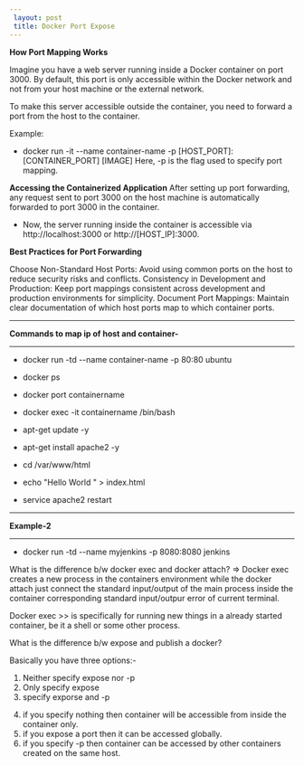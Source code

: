 ```yaml
---
 layout: post
 title: Docker Port Expose
---
```



**How Port Mapping Works**

Imagine you have a web server running inside a Docker container on port 3000. By default, this port is only accessible 
within the Docker network and not from your host machine or the external network.

To make this server accessible outside the container, you need to forward a port from the host to the container.

Example:

- docker run -it --name container-name -p [HOST_PORT]:[CONTAINER_PORT] [IMAGE]
Here, -p is the flag used to specify port mapping.





**Accessing the Containerized Application**
After setting up port forwarding, any request sent to port 3000 on the host machine is automatically forwarded to
port 3000 in the container.

- Now, the server running inside the container is accessible via http://localhost:3000 or http://[HOST_IP]:3000.



**Best Practices for Port Forwarding**

Choose Non-Standard Host Ports: Avoid using common ports on the host to reduce security risks and conflicts.
Consistency in Development and Production: Keep port mappings consistent across development and production environments 
for simplicity.
Document Port Mappings: Maintain clear documentation of which host ports map to which container ports.


---
 **Commands to map ip of host and container-**

---

 - docker run -td --name container-name -p 80:80 ubuntu

 - docker ps

 - docker port containername

 - docker exec  -it containername /bin/bash

 - apt-get update -y

 - apt-get install apache2  -y

 - cd /var/www/html

 - echo "Hello World " > index.html

 - service apache2 restart

---
 **Example-2**

---

 - docker run -td --name myjenkins  -p 8080:8080 jenkins
  
What is the difference b/w docker exec and docker attach?
=> Docker exec creates a new process in the containers environment while the docker attach just connect the standard 
input/output of the main process inside the container corresponding  standard input/outpur error of current terminal.

Docker exec >> is specifically for running new things in a already started container, be it a shell or some other process.

What is the difference b/w expose and publish a docker?

Basically you have three options:-
1) Neither specify expose nor -p 
2) Only specify expose
3) specify exporse and -p

4. if you specify nothing then container will be accessible from inside the container only.
5. if you expose a port then it can be accessed globally.
6. if you specify -p then container can be accessed by other containers created on the same host.

